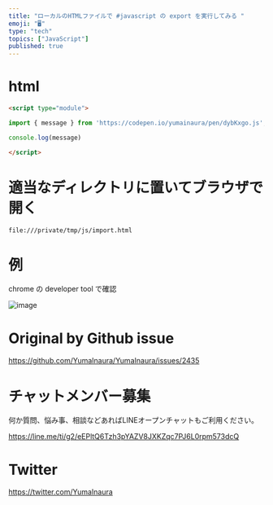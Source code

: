 ```yaml
---
title: "ローカルのHTMLファイルで #javascript の export を実行してみる "
emoji: "🖥"
type: "tech"
topics: ["JavaScript"]
published: true
---
```


# html

```html
<script type="module">

import { message } from 'https://codepen.io/yumainaura/pen/dybKxgo.js';

console.log(message)

</script>

```

#  適当なディレクトリに置いてブラウザで開く

`file:///private/tmp/js/import.html`

# 例

chrome の developer tool で確認

![image](https://user-images.githubusercontent.com/13635059/64902813-57300680-d6e9-11e9-845e-a455d4574cbf.png)


# Original by Github issue

https://github.com/YumaInaura/YumaInaura/issues/2435








<!-- Update From Qiita API -->

# チャットメンバー募集


何か質問、悩み事、相談などあればLINEオープンチャットもご利用ください。

https://line.me/ti/g2/eEPltQ6Tzh3pYAZV8JXKZqc7PJ6L0rpm573dcQ





# Twitter


https://twitter.com/YumaInaura


<!-- Update From Qiita API -->



